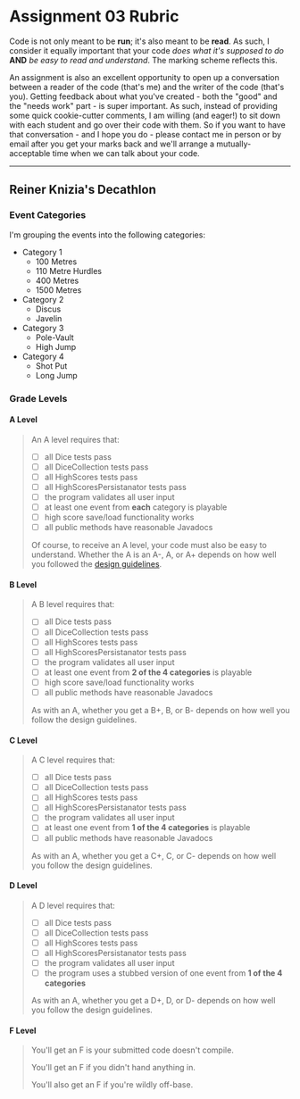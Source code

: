 # Assignment 03 Rubric

Code is not only meant to be **run**; it's also meant to be **read**. As such, I consider it equally important that your code _does what it's supposed to do_ **AND** _be easy to read and understand_. The marking scheme reflects this.

An assignment is also an excellent opportunity to open up a conversation between a reader of the code (that's me) and the writer of the code (that's you). Getting feedback about what you've created - both the "good" and the "needs work" part - is super important. As such, instead of providing some quick cookie-cutter comments, I am willing (and eager!) to sit down with each student and go over their code with them. So if you want to have that conversation - and I hope you do - please contact me in person or by email after you get your marks back and we'll arrange a mutually-acceptable time when we can talk about your code.

---

## Reiner Knizia's Decathlon

### Event Categories

I'm grouping the events into the following categories:

- Category 1
  - 100 Metres
  - 110 Metre Hurdles
  - 400 Metres
  - 1500 Metres
- Category 2
  - Discus
  - Javelin
- Category 3
  - Pole-Vault
  - High Jump
- Category 4
  - Shot Put
  - Long Jump

### Grade Levels

#### A Level

> An A level requires that:
>
> - [ ] all Dice tests pass
> - [ ] all DiceCollection tests pass
> - [ ] all HighScores tests pass
> - [ ] all HighScoresPersistanator tests pass
> - [ ] the program validates all user input
> - [ ] at least one event from **each** category is playable
> - [ ] high score save/load functionality works
> - [ ] all public methods have reasonable Javadocs
>
> Of course, to receive an A level, your code must also be easy to understand. Whether the A is an A-, A, or A+ depends on how well you followed the [design guidelines](design.guidelines.md).

#### B Level

> A B level requires that:
>
> - [ ] all Dice tests pass
> - [ ] all DiceCollection tests pass
> - [ ] all HighScores tests pass
> - [ ] all HighScoresPersistanator tests pass
> - [ ] the program validates all user input
> - [ ] at least one event from **2 of the 4 categories** is playable
> - [ ] high score save/load functionality works
> - [ ] all public methods have reasonable Javadocs
>
> As with an A, whether you get a B+, B, or B- depends on how well you follow the design guidelines.

#### C Level

> A C level requires that:
>
> - [ ] all Dice tests pass
> - [ ] all DiceCollection tests pass
> - [ ] all HighScores tests pass
> - [ ] all HighScoresPersistanator tests pass
> - [ ] the program validates all user input
> - [ ] at least one event from **1 of the 4 categories** is playable
> - [ ] all public methods have reasonable Javadocs
>
> As with an A, whether you get a C+, C, or C- depends on how well you follow the design guidelines.

#### D Level

> A D level requires that:
>
> - [ ] all Dice tests pass
> - [ ] all DiceCollection tests pass
> - [ ] all HighScores tests pass
> - [ ] all HighScoresPersistanator tests pass
> - [ ] the program validates all user input
> - [ ] the program uses a stubbed version of one event from **1 of the 4 categories**
>
> As with an A, whether you get a D+, D, or D- depends on how well you follow the design guidelines.

#### F Level

> You'll get an F is your submitted code doesn't compile.
>
> You'll get an F if you didn't hand anything in.
>
> You'll also get an F if you're wildly off-base.
